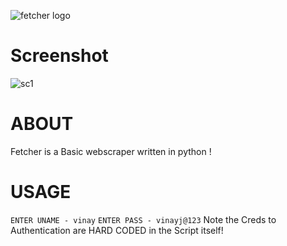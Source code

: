 ![fetcher logo](https://github.com/user-attachments/assets/1d98d00f-e83c-4579-9993-30675d7ff072)
# Screenshot
![sc1](https://github.com/user-attachments/assets/915df883-9551-4451-a32a-c55c39807834)

# ABOUT
Fetcher is a Basic webscraper written in python !

# USAGE
```ENTER UNAME - vinay```
```ENTER PASS - vinayj@123```
Note the Creds to Authentication are HARD CODED in the Script itself!
